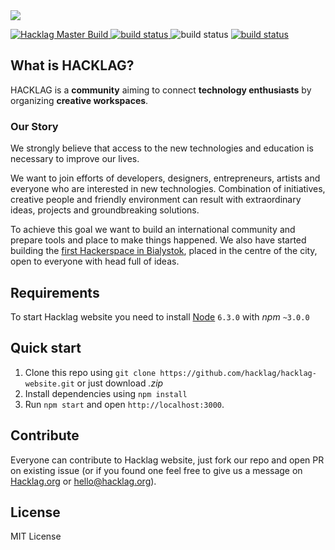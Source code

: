 <img src="https://scontent.fwaw3-1.fna.fbcdn.net/v/t1.0-9/14680538_1668140753500701_8794147698246241786_n.png?oh=196afd1052e5b9641ed575c3b8ad0d9e&oe=58A55654" >

<p >
    <a href="https://circleci.com/gh/hacklag/hacklag-website/tree/master">
<img src="https://circleci.com/gh/hacklag/hacklag-website/tree/master.svg?style=shield&circle-token=84ac81569712c36e78dc1698eff2b07e221e262d"
             alt="Hacklag Master Build">
    </a>
    <a href="https://circleci.com/gh/hacklag/hacklag-website/tree/devel">
        <img src="https://circleci.com/gh/hacklag/hacklag-website/tree/devel.svg?style=shield&circle-token=4b0269332b0b0c3f550707488444a0dd7550174c"
             alt="build status">
    </a>
        <img src="https://img.shields.io/github/license/mashape/apistatus.svg"
             alt="build status">   
        <a href="https://hacklag.org">
        <img src="https://img.shields.io/badge/chat-on_slack-blue.svg"
             alt="build status">
    </a>
</p>

## What is HACKLAG?

HACKLAG is a **community** aiming to connect **technology enthusiasts** by organizing **creative workspaces**.

### Our Story

We strongly believe that access to the new technologies and education is necessary to improve our lives.

We want to join efforts of developers, designers, entrepreneurs, artists and everyone who are interested in new technologies. Combination of initiatives, creative people and friendly environment can result with extraordinary ideas, projects and groundbreaking solutions.

To achieve this goal we want to build an international community and prepare tools and place to make things happened. We also have started building the [first Hackerspace in Bialystok](https://www.google.pl/maps/place/HACKLAG/@53.131278,23.160315,15z/data=!4m2!3m1!1s0x0:0x893850317c376ebc?sa=X&ved=0ahUKEwia8cnn8vXPAhWMDywKHbd9BlcQ_BIIbDAK), placed in the centre of the city, open to everyone with head full of ideas.

## Requirements
To start Hacklag website you need to install [Node](https://nodejs.org/en/) `6.3.0` with *npm* `~3.0.0`

## Quick start

1. Clone this repo using `git clone https://github.com/hacklag/hacklag-website.git` or just download *.zip*
2. Install dependencies using `npm install`
3. Run `npm start` and open `http://localhost:3000`.

## Contribute
Everyone can contribute to Hacklag website, just fork our repo and open PR on existing issue (or if you found one feel free to give us a message on [Hacklag.org](https://hacklag.org) or hello@hacklag.org).   
## License
MIT License
